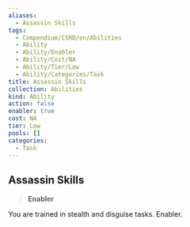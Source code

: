```yaml
---
aliases:
  - Assassin Skills
tags:
  - Compendium/CSRD/en/Abilities
  - Ability
  - Ability/Enabler
  - Ability/Cost/NA
  - Ability/Tier/Low
  - Ability/Categories/Task
title: Assassin Skills
collection: Abilities
kind: Ability
action: false
enabler: true
cost: NA
tier: Low
pools: []
categories:
  - Task
---
```

## Assassin Skills    
>**Enabler**  
    
You are trained in stealth and disguise tasks. Enabler.